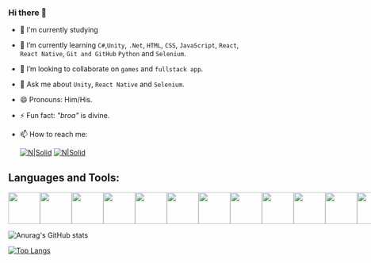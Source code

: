 ### Hi there 👋

- 🔭 I'm currently studying
- 🌱 I’m currently learning  ```C#```,```Unity```, ```.Net```, ```HTML```, ```CSS```, ```JavaScript```, ```React```, ```React Native```, ```Git and GitHub``` ```Python``` and  ```Selenium```.
- 👯 I’m looking to collaborate on ```games``` and ```fullstack app```.
- 💬 Ask me about ```Unity```, ```React Native``` and ```Selenium```.
- 😄 Pronouns: Him/His.
- ⚡ Fun fact: *"broa"* is divine.
- 📫 How to reach me: 

     [![N|Solid](https://img.icons8.com/color-glass/48/000000/instagram-new.png)](https://www.instagram.com/esdras_albino/) [![N|Solid](https://img.icons8.com/fluent/48/000000/linkedin.png)](https://www.linkedin.com/in/esdras-henrique-9ab647215/)

## Languages and Tools: 

<div align="center">
  <div style="display: flex;">
    <img src="https://img.icons8.com/color/48/000000/c-sharp-logo.png" width="64"/>
    <img src="https://img.icons8.com/fluent/48/000000/unity.png" width="64"/>
    <img src="https://cdn.icon-icons.com/icons2/2415/PNG/512/react_original_logo_icon_146374.png" width="64"/>
    <img src="https://img.icons8.com/color/48/000000/visual-studio-2019.png" width="64"/>
    <img src="https://img.icons8.com/color/48/000000/visual-studio-code-2019.png" width="64"/>
    <img src="https://img.icons8.com/color/48/000000/html-5--v1.png" width="64"/>
    <img src="https://cdn.icon-icons.com/icons2/2108/PNG/512/javascript_icon_130900.png" width="64"/>
    <img src="https://cdn-icons-png.flaticon.com/512/5968/5968292.png" width="64"/>
    <img src="https://img.icons8.com/color/48/000000/git.png" width="64"/>
    <img src="https://img.icons8.com/color/48/000000/github.png" width="64"/>
    <img src="https://img.icons8.com/fluent/48/000000/adobe-photoshop.png" width="64"/>
    <img src="https://img.icons8.com/ios-glyphs/344/selenium-test-automation.png" width="64"/>
  </div>
</div>


![Anurag's GitHub stats](https://github-readme-stats.vercel.app/api?username=EsdrasAlbino&show_icons=true&theme=radical)

[![Top Langs](https://github-readme-stats.vercel.app/api/top-langs/?username=EsdrasAlbino&layout=compact)](https://github.com/EsdrasAlbino/github-readme-stats)

